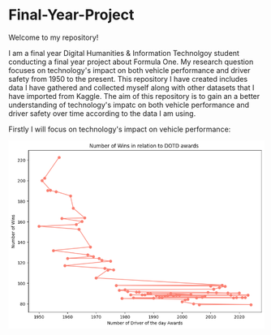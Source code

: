 # Final-Year-Project

Welcome to my repository!

I am a final year Digital Humanities & Information Technolgoy student conducting a final year project about Formula One. My research question focuses on technology's impact on both vehicle performance and driver safety from 1950 to the present. This repository I have created includes data I have gathered and collected myself along with other datasets that I have imported from Kaggle. The aim of this repository is to gain an a better understanding of technology's impatc on both vehicle performance and driver safety over time according to the data I am using. 

Firstly I will focus on technology's impact on vehicle performance:








![image alt](https://github.com/sm1123/Final-Year-Project/blob/b0d779fad674348dc819ab8ae5081efd7545fe7a/IMG_0436.png)
